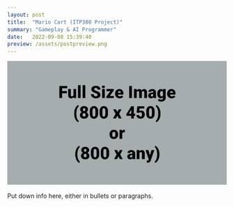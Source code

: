 ```yaml
---
layout: post
title:  "Mario Cart (ITP380 Project)"
summary: "Gameplay & AI Programmer"
date:   2022-09-08 15:39:40
preview: /assets/postpreview.png
---
```


![Picture 1](/assets/fullsize.png)

Put down info here, either in bullets or paragraphs.
